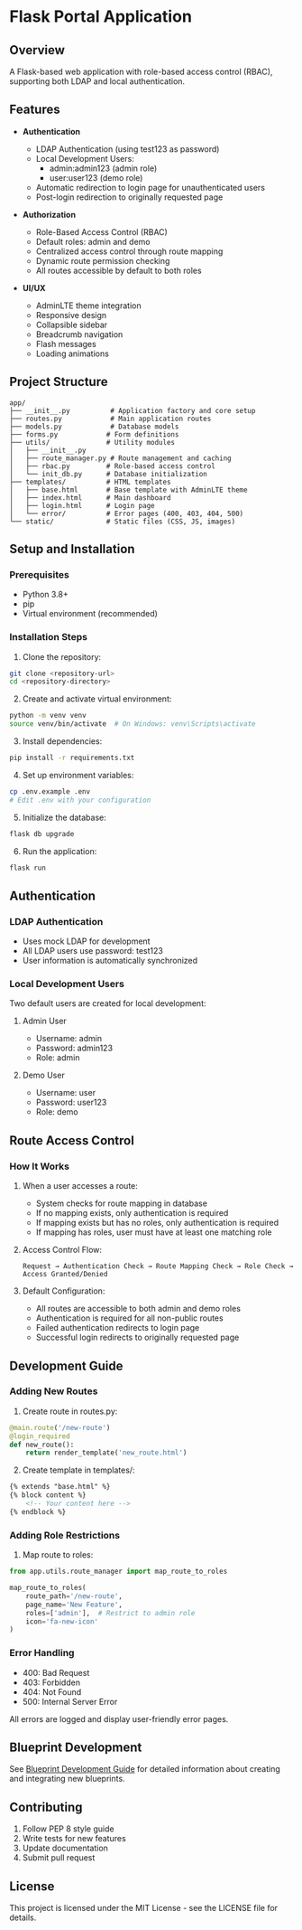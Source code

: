 # Flask Portal Application

## Overview
A Flask-based web application with role-based access control (RBAC), supporting both LDAP and local authentication.

## Features
- **Authentication**
  - LDAP Authentication (using test123 as password)
  - Local Development Users:
    * admin:admin123 (admin role)
    * user:user123 (demo role)
  - Automatic redirection to login page for unauthenticated users
  - Post-login redirection to originally requested page

- **Authorization**
  - Role-Based Access Control (RBAC)
  - Default roles: admin and demo
  - Centralized access control through route mapping
  - Dynamic route permission checking
  - All routes accessible by default to both roles

- **UI/UX**
  - AdminLTE theme integration
  - Responsive design
  - Collapsible sidebar
  - Breadcrumb navigation
  - Flash messages
  - Loading animations

## Project Structure
```
app/
├── __init__.py          # Application factory and core setup
├── routes.py            # Main application routes
├── models.py            # Database models
├── forms.py            # Form definitions
├── utils/              # Utility modules
│   ├── __init__.py
│   ├── route_manager.py # Route management and caching
│   ├── rbac.py         # Role-based access control
│   └── init_db.py      # Database initialization
├── templates/          # HTML templates
│   ├── base.html       # Base template with AdminLTE theme
│   ├── index.html      # Main dashboard
│   ├── login.html      # Login page
│   └── error/          # Error pages (400, 403, 404, 500)
└── static/             # Static files (CSS, JS, images)
```

## Setup and Installation

### Prerequisites
- Python 3.8+
- pip
- Virtual environment (recommended)

### Installation Steps
1. Clone the repository:
```bash
git clone <repository-url>
cd <repository-directory>
```

2. Create and activate virtual environment:
```bash
python -m venv venv
source venv/bin/activate  # On Windows: venv\Scripts\activate
```

3. Install dependencies:
```bash
pip install -r requirements.txt
```

4. Set up environment variables:
```bash
cp .env.example .env
# Edit .env with your configuration
```

5. Initialize the database:
```bash
flask db upgrade
```

6. Run the application:
```bash
flask run
```

## Authentication

### LDAP Authentication
- Uses mock LDAP for development
- All LDAP users use password: test123
- User information is automatically synchronized

### Local Development Users
Two default users are created for local development:
1. Admin User
   - Username: admin
   - Password: admin123
   - Role: admin

2. Demo User
   - Username: user
   - Password: user123
   - Role: demo

## Route Access Control

### How It Works
1. When a user accesses a route:
   - System checks for route mapping in database
   - If no mapping exists, only authentication is required
   - If mapping exists but has no roles, only authentication is required
   - If mapping has roles, user must have at least one matching role

2. Access Control Flow:
   ```
   Request → Authentication Check → Route Mapping Check → Role Check → Access Granted/Denied
   ```

3. Default Configuration:
   - All routes are accessible to both admin and demo roles
   - Authentication is required for all non-public routes
   - Failed authentication redirects to login page
   - Successful login redirects to originally requested page

## Development Guide

### Adding New Routes
1. Create route in routes.py:
```python
@main.route('/new-route')
@login_required
def new_route():
    return render_template('new_route.html')
```

2. Create template in templates/:
```html
{% extends "base.html" %}
{% block content %}
    <!-- Your content here -->
{% endblock %}
```

### Adding Role Restrictions
1. Map route to roles:
```python
from app.utils.route_manager import map_route_to_roles

map_route_to_roles(
    route_path='/new-route',
    page_name='New Feature',
    roles=['admin'],  # Restrict to admin role
    icon='fa-new-icon'
)
```

### Error Handling
- 400: Bad Request
- 403: Forbidden
- 404: Not Found
- 500: Internal Server Error

All errors are logged and display user-friendly error pages.

## Blueprint Development
See [Blueprint Development Guide](app/BLUEPRINT_GUIDE.md) for detailed information about creating and integrating new blueprints.

## Contributing
1. Follow PEP 8 style guide
2. Write tests for new features
3. Update documentation
4. Submit pull request

## License
This project is licensed under the MIT License - see the LICENSE file for details.
